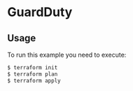 # GuardDuty

## Usage
To run this example you need to execute:
```bash
$ terraform init
$ terraform plan
$ terraform apply
```
